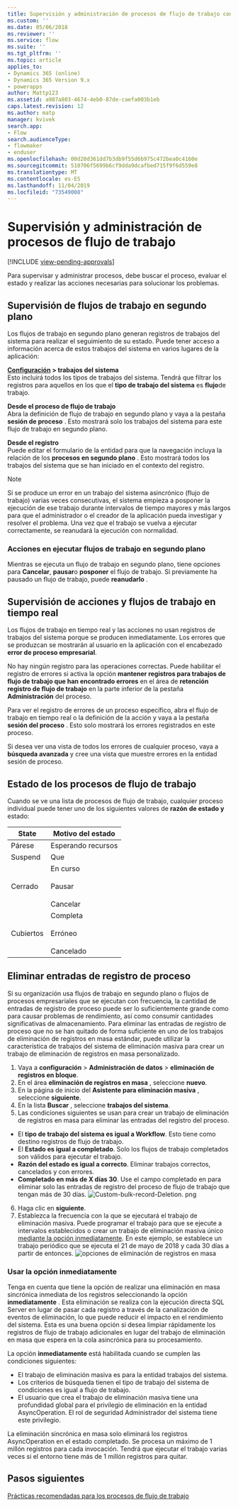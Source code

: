 ```yaml
---
title: Supervisión y administración de procesos de flujo de trabajo con PowerApps | MicrosoftDocs
ms.custom: ''
ms.date: 05/06/2018
ms.reviewer: ''
ms.service: flow
ms.suite: ''
ms.tgt_pltfrm: ''
ms.topic: article
applies_to:
- Dynamics 365 (online)
- Dynamics 365 Version 9.x
- powerapps
author: Mattp123
ms.assetid: a987a803-4674-4eb0-87de-caefa003b1eb
caps.latest.revision: 12
ms.author: matp
manager: kvivek
search.app:
- Flow
search.audienceType:
- flowmaker
- enduser
ms.openlocfilehash: 00d20d361dd7b3db9f55d6b975c472bea0c4160e
ms.sourcegitcommit: 510706f5699b6cf9dda9dcafbed715f9f6d559e8
ms.translationtype: MT
ms.contentlocale: es-ES
ms.lasthandoff: 11/04/2019
ms.locfileid: "73549008"
---
```

# <a name="monitor-and-manage-workflow-processes"></a>Supervisión y administración de procesos de flujo de trabajo
[!INCLUDE [view-pending-approvals](includes/cc-rebrand.md)]

Para supervisar y administrar procesos, debe buscar el proceso, evaluar el estado y realizar las acciones necesarias para solucionar los problemas.  
  
<a name="BKMK_MonitorAsyncWorkflows"></a>   
## <a name="monitoring-background-workflows"></a>Supervisión de flujos de trabajo en segundo plano  
 Los flujos de trabajo en segundo plano generan registros de trabajos del sistema para realizar el seguimiento de su estado. Puede tener acceso a información acerca de estos trabajos del sistema en varios lugares de la aplicación:  
  
 **[Configuración](/powerapps/maker/model-driven-apps/advanced-navigation#settings) > trabajos del sistema**  
 Esto incluirá todos los tipos de trabajos del sistema. Tendrá que filtrar los registros para aquellos en los que el **tipo de trabajo del sistema** es **flujo**de trabajo.  
  
 **Desde el proceso de flujo de trabajo**  
 Abra la definición de flujo de trabajo en segundo plano y vaya a la pestaña **sesión de proceso** . Esto mostrará solo los trabajos del sistema para este flujo de trabajo en segundo plano.  
  
 **Desde el registro**  
 Puede editar el formulario de la entidad para que la navegación incluya la relación de los **procesos en segundo plano** . Esto mostrará todos los trabajos del sistema que se han iniciado en el contexto del registro.  
  
> [!NOTE]
>  Si se produce un error en un trabajo del sistema asincrónico (flujo de trabajo) varias veces consecutivas, el sistema empieza a posponer la ejecución de ese trabajo durante intervalos de tiempo mayores y más largos para que el administrador o el creador de la aplicación pueda investigar y resolver el problema. Una vez que el trabajo se vuelva a ejecutar correctamente, se reanudará la ejecución con normalidad.  
  
<a name="BKMK_ActionsOnRunningWorkflows"></a>   
### <a name="actions-on-running-background-workflows"></a>Acciones en ejecutar flujos de trabajo en segundo plano  
 Mientras se ejecuta un flujo de trabajo en segundo plano, tiene opciones para **Cancelar**, **pausar**o **posponer** el flujo de trabajo. Si previamente ha pausado un flujo de trabajo, puede **reanudarlo** .  
  
<a name="BKMK_MonitorSyncWorkflows"></a>   
## <a name="monitoring-real-time-workflows-and-actions"></a>Supervisión de acciones y flujos de trabajo en tiempo real  
 Los flujos de trabajo en tiempo real y las acciones no usan registros de trabajos del sistema porque se producen inmediatamente. Los errores que se produzcan se mostrarán al usuario en la aplicación con el encabezado **error de proceso empresarial**.  
  
 No hay ningún registro para las operaciones correctas. Puede habilitar el registro de errores si activa la opción **mantener registros para trabajos de flujo de trabajo que han encontrado errores** en el área de **retención registro de flujo de trabajo** en la parte inferior de la pestaña **Administración** del proceso.  
  
 Para ver el registro de errores de un proceso específico, abra el flujo de trabajo en tiempo real o la definición de la acción y vaya a la pestaña **sesión del proceso** . Esto solo mostrará los errores registrados en este proceso.  
  
 Si desea ver una vista de todos los errores de cualquier proceso, vaya a **búsqueda avanzada** y cree una vista que muestre errores en la entidad sesión de proceso.  
  
<a name="BKMK_StatusOfWorkflowProcesses"></a>   
## <a name="status-of-workflow-processes"></a>Estado de los procesos de flujo de trabajo  
 Cuando se ve una lista de procesos de flujo de trabajo, cualquier proceso individual puede tener uno de los siguientes valores de **razón** **de estado y** estado:  
  
|State|Motivo del estado|  
|-----------|-------------------|  
|Párese|Esperando recursos|  
|Suspend|Que|  
|Cerrado|En curso<br /><br /> Pausar<br /><br /> Cancelar|  
|Cubiertos|Completa<br /><br /> Erróneo<br /><br /> Cancelado|  

## <a name="deleting-process-log-records"></a>Eliminar entradas de registro de proceso

Si su organización usa flujos de trabajo en segundo plano o flujos de procesos empresariales que se ejecutan con frecuencia, la cantidad de entradas de registro de proceso puede ser lo suficientemente grande como para causar problemas de rendimiento, así como consumir cantidades significativas de almacenamiento. Para eliminar las entradas de registro de proceso que no se han quitado de forma suficiente en uno de los trabajos de eliminación de registros en masa estándar, puede utilizar la característica de trabajos del sistema de eliminación masiva para crear un trabajo de eliminación de registros en masa personalizado.

1. Vaya a **configuración** > **Administración de datos** > **eliminación de registros en bloque**.
2. En el área **eliminación de registros en masa** , seleccione **nuevo**. 
3. En la página de inicio del **Asistente para eliminación masiva** , seleccione **siguiente**.
4. En la lista **Buscar** , seleccione **trabajos del sistema**.
5. Las condiciones siguientes se usan para crear un trabajo de eliminación de registros en masa para eliminar las entradas del registro del proceso. 
 - El **tipo de trabajo del sistema es igual a Workflow**. Esto tiene como destino registros de flujo de trabajo. 
 - El **Estado es igual a completado**. Solo los flujos de trabajo completados son válidos para ejecutar el trabajo.
 - **Razón del estado es igual a correcto**. Eliminar trabajos correctos, cancelados y con errores.
 - **Completado en más de X días 30**. Use el campo completado en para eliminar solo las entradas de registro del proceso de flujo de trabajo que tengan más de 30 días.
 ![Custom-bulk-record-Deletion. png](media/custom-bulk-record-deletion.png)
6. Haga clic en **siguiente**.
7. Establezca la frecuencia con la que se ejecutará el trabajo de eliminación masiva. Puede programar el trabajo para que se ejecute a intervalos establecidos o crear un trabajo de eliminación masiva único [mediante la opción inmediatamente](#using-the-immediately-option). En este ejemplo, se establece un trabajo periódico que se ejecuta el 21 de mayo de 2018 y cada 30 días a partir de entonces. 
![opciones de eliminación de registros en masa](media/custom-bulk-record-delete-options.png)

### <a name="using-the-immediately-option"></a>Usar la opción inmediatamente

Tenga en cuenta que tiene la opción de realizar una eliminación en masa sincrónica inmediata de los registros seleccionando la opción **inmediatamente** . Esta eliminación se realiza con la ejecución directa SQL Server en lugar de pasar cada registro a través de la canalización de eventos de eliminación, lo que puede reducir el impacto en el rendimiento del sistema. Esta es una buena opción si desea limpiar rápidamente los registros de flujo de trabajo adicionales en lugar del trabajo de eliminación en masa que espera en la cola asincrónica para su procesamiento. 

La opción **inmediatamente** está habilitada cuando se cumplen las condiciones siguientes: 
- El trabajo de eliminación masiva es para la entidad trabajos del sistema.
- Los criterios de búsqueda tienen el tipo de trabajo del sistema de condiciones es igual a flujo de trabajo. 
- El usuario que crea el trabajo de eliminación masiva tiene una profundidad global para el privilegio de eliminación en la entidad AsyncOperation. El rol de seguridad Administrador del sistema tiene este privilegio.  

La eliminación sincrónica en masa solo eliminará los registros AsyncOperation en el estado completado. Se procesa un máximo de 1 millón registros para cada invocación. Tendrá que ejecutar el trabajo varias veces si el entorno tiene más de 1 millón registros para quitar.  
  
## <a name="next-steps"></a>Pasos siguientes   
 [Prácticas recomendadas para los procesos de flujo de trabajo](best-practices-workflow-processes.md) <br />


